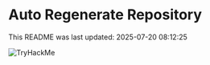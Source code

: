 # Auto Regenerate Repository

This README was last updated: 2025-07-20 08:12:25

 ![TryHackMe](https://tryhackme.com/badge/533634)